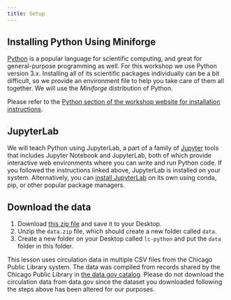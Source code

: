 ```yaml
---
title: Setup
---
```


## Installing Python Using Miniforge

[Python](https://python.org) is a popular language for scientific computing, and great for general-purpose programming as well. 
For this workshop we use Python version 3.x.
Installing all of its scientific packages individually can be a bit difficult, so we provide an environment file to help you take care of them all together.
We will use the _Miniforge_ distribution of Python.

Please refer to the [Python section of the workshop website for installation instructions](https://carpentries.github.io/workshop-template/install_instructions/#python).

## JupyterLab
We will teach Python using JupyterLab, a part of a family of [Jupyter][jupyter] tools that includes Jupyter Notebook and JupyterLab, both of which provide interactive web environments where you can write and run Python code. 
If you followed the instructions linked above, JupyterLab is installed on your system. 
Alternatively, you can [install JupyterLab][jupyter-install] on its own using conda, pip, or other popular package managers.

## Download the data

1. Download [this zip file][dataset] and save it to your Desktop. 
2. Unzip the ```data.zip``` file, which should create a new folder called ```data```.
3. Create a new folder on your Desktop called ```lc-python``` and put the ```data``` folder in this folder.

This lesson uses circulation data in multiple CSV files from the Chicago Public Library system. The data was compiled from records shared by the Chicago Public Library in [the data.gov catalog](https://catalog.data.gov/dataset/?q=chicago+%22circulation+by+location%22). Please do not download the circulation data from data.gov since the dataset you downloaded following the steps above has been altered for our purposes.

[python]: https://python.org/downloads
[video-windows]: https://www.youtube.com/watch?v=xxQ0mzZ8UvA
[video-mac]: https://www.youtube.com/watch?v=TcSAln46u9U
[jupyter]: https://docs.jupyter.org/en/latest/
[jupyter-install]: https://jupyterlab.readthedocs.io/en/stable/getting_started/installation.html
[dataset]: episodes/files/data.zip
